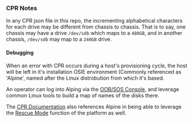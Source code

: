 ### CPR Notes ###

In any CPR json file in this repo, the incrementing alphabetical characters for each drive may be different from chassis to chassis. That is to say, one chassis may have a drive `/dev/sdb` which maps to a `480GB`, and in another chassis, `/dev/sdb` may map to a `240GB` drive.
#### Debugging #####


When an error with CPR occurs during a host's provisioning cycle, the host will be left in it's installation OSIE environment (Commonly referenced as 'Alpine', named after the Linux distrobution from which it's based. 

An operator can log into Alping via the [OOB/SOS Console](https://metal.equinix.com/developers/docs/resilience-recovery/serial-over-ssh/), and leverage common Linux tools to build a map of names of the disks there. 

The [CPR Documentation](https://metal.equinix.com/developers/docs/servers/custom-partitioning-raid/) also references Alpine in being able to leverage the [Rescue Mode](https://metal.equinix.com/developers/docs/resilience-recovery/rescue-mode/) function of the platform as well. 
